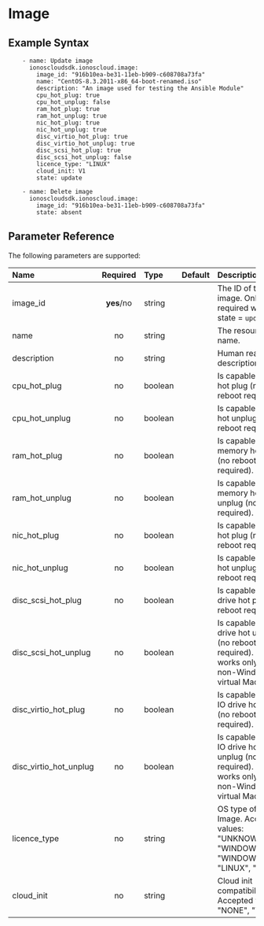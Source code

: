 # Image

## Example Syntax

```text
    - name: Update image
      ionoscloudsdk.ionoscloud.image:
        image_id: "916b10ea-be31-11eb-b909-c608708a73fa"
        name: "CentOS-8.3.2011-x86_64-boot-renamed.iso"
        description: "An image used for testing the Ansible Module"
        cpu_hot_plug: true
        cpu_hot_unplug: false
        ram_hot_plug: true
        ram_hot_unplug: true
        nic_hot_plug: true
        nic_hot_unplug: true
        disc_virtio_hot_plug: true
        disc_virtio_hot_unplug: true
        disc_scsi_hot_plug: true
        disc_scsi_hot_unplug: false
        licence_type: "LINUX"
        cloud_init: V1
        state: update

    - name: Delete image
      ionoscloudsdk.ionoscloud.image:
        image_id: "916b10ea-be31-11eb-b909-c608708a73fa"
        state: absent
```

## Parameter Reference

The following parameters are supported:

| Name | Required | Type | Default | Description |
| :--- | :---: | :--- | :--- | :--- |
| image\_id | **yes**/no | string |  | The ID of the image. Only required when state = `update` |
| name | no | string |  | The resource name. |
| description | no | string |  | Human readable description. |
| cpu\_hot\_plug | no | boolean |  | Is capable of CPU hot plug \(no reboot required\). |
| cpu\_hot\_unplug | no | boolean |  | Is capable of CPU hot unplug \(no reboot required\). |
| ram\_hot\_plug | no | boolean |  | Is capable of memory hot plug \(no reboot required\). |
| ram\_hot\_unplug | no | boolean |  | Is capable of memory hot unplug \(no reboot required\). |
| nic\_hot\_plug | no | boolean |  | Is capable of nic hot plug \(no reboot required\). |
| nic\_hot\_unplug | no | boolean |  | Is capable of nic hot unplug \(no reboot required\). |
| disc\_scsi\_hot\_plug | no | boolean |  | Is capable of SCSI drive hot plug \(no reboot required\). |
| disc\_scsi\_hot\_unplug | no | boolean |  | Is capable of SCSI drive hot unplug \(no reboot required\). This works only for non-Windows virtual Machines.. |
| disc\_virtio\_hot\_plug | no | boolean |  | Is capable of Virt-IO drive hot plug \(no reboot required\). |
| disc\_virtio\_hot\_unplug | no | boolean |  | Is capable of Virt-IO drive hot unplug \(no reboot required\). This works only for non-Windows virtual Machines. |
| licence\_type | no | string |  | OS type of this Image. Accepted values: "UNKNOWN", "WINDOWS", "WINDOWS2016", "LINUX", "OTHER" |
| cloud\_init | no | string |  | Cloud init compatibility. Accepted values: "NONE", "V1" |

